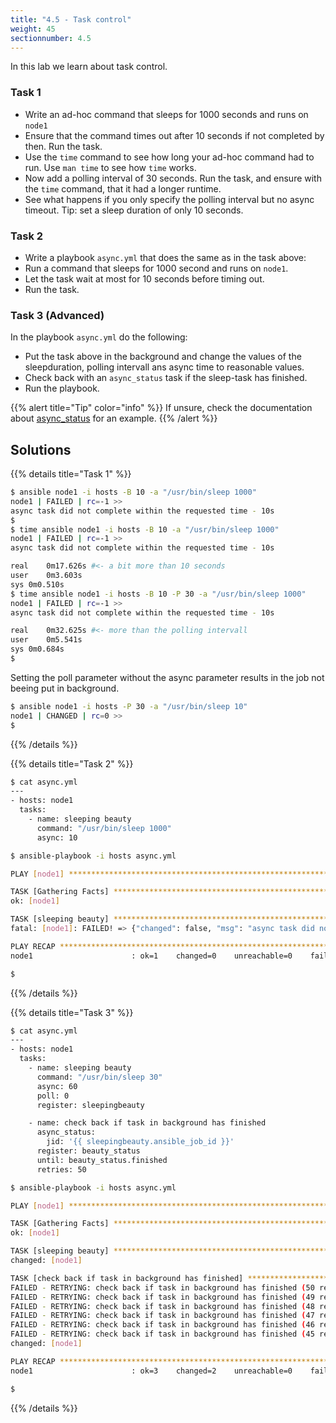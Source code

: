 ```yaml
---
title: "4.5 - Task control"
weight: 45
sectionnumber: 4.5
---
```


In this lab we learn about task control.

### Task 1
- Write an ad-hoc command that sleeps for 1000 seconds and runs on `node1`
- Ensure that the command times out after 10 seconds if not completed by then. Run the task.
- Use the `time` command to see how long your ad-hoc command had to run. Use `man time` to see how `time` works.
- Now add a polling interval of 30 seconds. Run the task, and ensure with the `time` command, that it had a longer runtime.
- See what happens if you only specify the polling interval but no async timeout. Tip: set a sleep duration of only 10 seconds.

### Task 2

- Write a playbook `async.yml` that does the same as in the task above:
- Run a command that sleeps for 1000 second and runs on `node1`.
- Let the task wait at most for 10 seconds before timing out.
- Run the task.
 
### Task 3 (Advanced)

In the playbook `async.yml` do the following:
- Put the task above in the background and change the values of the sleepduration, polling intervall ans async time to reasonable values.
- Check back with an `async_status` task if the sleep-task has finished.
- Run the playbook.

{{% alert title="Tip" color="info" %}}
If unsure, check the documentation about [async_status](https://docs.ansible.com/ansible/2.9/modules/async_status_module.html) for an example.
{{% /alert %}}

## Solutions

{{% details title="Task 1" %}}
```bash
$ ansible node1 -i hosts -B 10 -a "/usr/bin/sleep 1000"
node1 | FAILED | rc=-1 >>
async task did not complete within the requested time - 10s
$
$ time ansible node1 -i hosts -B 10 -a "/usr/bin/sleep 1000"
node1 | FAILED | rc=-1 >>
async task did not complete within the requested time - 10s

real	0m17.626s #<- a bit more than 10 seconds
user	0m3.603s
sys	0m0.510s
$ time ansible node1 -i hosts -B 10 -P 30 -a "/usr/bin/sleep 1000"
node1 | FAILED | rc=-1 >>
async task did not complete within the requested time - 10s

real	0m32.625s #<- more than the polling intervall
user	0m5.541s
sys	0m0.684s
$
```
Setting the poll parameter without the async parameter results in the job not beeing put in background.
```bash
$ ansible node1 -i hosts -P 30 -a "/usr/bin/sleep 10"
node1 | CHANGED | rc=0 >>
$
```
{{% /details %}}

{{% details title="Task 2" %}}
```bash
$ cat async.yml 
---
- hosts: node1
  tasks:
    - name: sleeping beauty
      command: "/usr/bin/sleep 1000"
      async: 10

$ ansible-playbook -i hosts async.yml 

PLAY [node1] **************************************************************************************************************************************************************************************************

TASK [Gathering Facts] ****************************************************************************************************************************************************************************************
ok: [node1]

TASK [sleeping beauty] ****************************************************************************************************************************************************************************************
fatal: [node1]: FAILED! => {"changed": false, "msg": "async task did not complete within the requested time - 10s"}

PLAY RECAP ****************************************************************************************************************************************************************************************************
node1                      : ok=1    changed=0    unreachable=0    failed=1    skipped=0    rescued=0    ignored=0   

$
```

{{% /details %}}

{{% details title="Task 3" %}}
```bash
$ cat async.yml 
---
- hosts: node1
  tasks:
    - name: sleeping beauty
      command: "/usr/bin/sleep 30"
      async: 60
      poll: 0
      register: sleepingbeauty

    - name: check back if task in background has finished
      async_status:
        jid: '{{ sleepingbeauty.ansible_job_id }}'
      register: beauty_status
      until: beauty_status.finished
      retries: 50

$ ansible-playbook -i hosts async.yml 

PLAY [node1] **************************************************************************************************************************************************************************************************

TASK [Gathering Facts] ****************************************************************************************************************************************************************************************
ok: [node1]

TASK [sleeping beauty] ****************************************************************************************************************************************************************************************
changed: [node1]

TASK [check back if task in background has finished] **********************************************************************************************************************************************************
FAILED - RETRYING: check back if task in background has finished (50 retries left).
FAILED - RETRYING: check back if task in background has finished (49 retries left).
FAILED - RETRYING: check back if task in background has finished (48 retries left).
FAILED - RETRYING: check back if task in background has finished (47 retries left).
FAILED - RETRYING: check back if task in background has finished (46 retries left).
FAILED - RETRYING: check back if task in background has finished (45 retries left).
changed: [node1]

PLAY RECAP ****************************************************************************************************************************************************************************************************
node1                      : ok=3    changed=2    unreachable=0    failed=0    skipped=0    rescued=0    ignored=0   

$
```
{{% /details %}}
